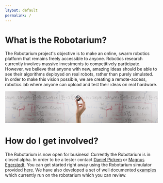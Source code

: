 ```yaml
---
layout: default
permalink: /
---
```


What is the Robotarium?
=======================
The Robotarium project's objective is to make an online, swarm robotics platform that remains freely accessible to anyone. Robotics research currently involves massive investments to competitively participate. However, we believe that anyone with new, amazing ideas should be able to see their algorithms deployed on real robots, rather than purely simulated. In order to make this vision possible, we are creating a remote-access, robotics lab where anyone can upload and test their ideas on real hardware.

![Hand Image](/assets/hand_pic.png)


How do I get involved?
======================
The Robotarium is now open for business! Currently the Robotarium is in closed alpha. In order to be a tester contact [Daniel Pickem](mailto:daniel.pickem@gatech.edu) or [Magnus Egerstedt](mailto:magnus@gatech.edu). You can get started right away using the Robotarium simulator provided [here](/get_started/). We have also developed a set of well documented [examples](/examples/) which currently run on the robotarium which you can review.

